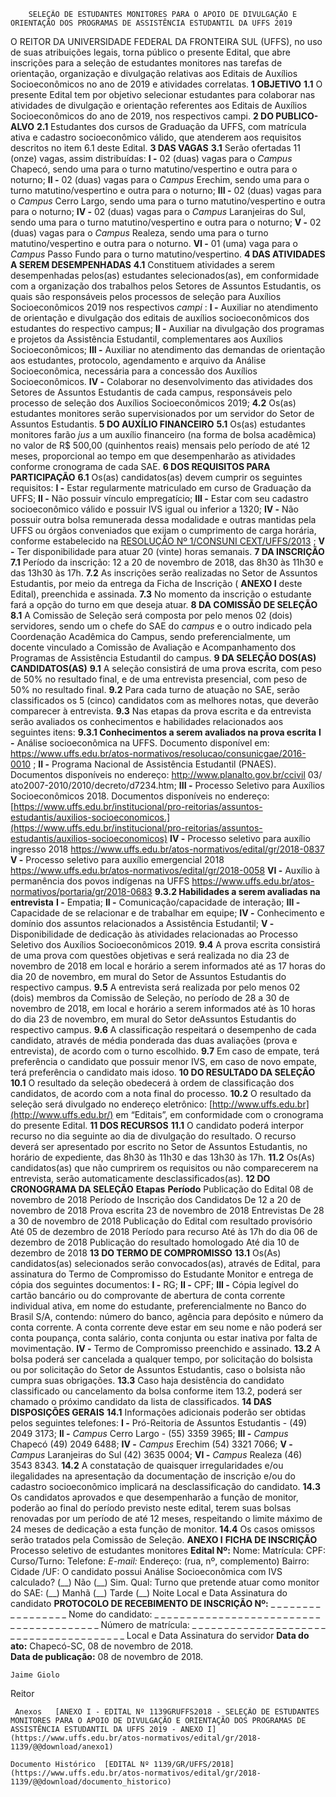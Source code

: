         SELEÇÃO DE ESTUDANTES MONITORES PARA O APOIO DE DIVULGAÇÃO E ORIENTAÇÃO DOS PROGRAMAS DE ASSISTÊNCIA ESTUDANTIL DA UFFS 2019  

 O REITOR DA UNIVERSIDADE FEDERAL DA FRONTEIRA SUL (UFFS), no uso de suas atribuições legais, torna público o presente Edital, que abre inscrições para a seleção de estudantes monitores nas tarefas de orientação, organização e divulgação relativas aos Editais de Auxílios Socioeconômicos no ano de 2019 e atividades correlatas.  **1 OBJETIVO**  **1.1** O presente Edital tem por objetivo selecionar estudantes para colaborar nas atividades de divulgação e orientação referentes aos Editais de Auxílios Socioeconômicos do ano de 2019, nos respectivos campi.  **2 DO PUBLICO-ALVO**  **2.1** Estudantes dos cursos de Graduação da UFFS, com matrícula ativa e cadastro socioeconômico válido, que atenderem aos requisitos descritos no item 6.1 deste Edital.  **3 DAS VAGAS**  **3.1** Serão ofertadas 11 (onze) vagas, assim distribuídas: **I -** 02 (duas) vagas para o *Campus* Chapecó, sendo uma para o turno matutino/vespertino e outra para o noturno; **II -** 02 (duas) vagas para o *Campus* Erechim, sendo uma para o turno matutino/vespertino e outra para o noturno; **III -** 02 (duas) vagas para o *Campus* Cerro Largo, sendo uma para o turno matutino/vespertino e outra para o noturno; **IV -** 02 (duas) vagas para o *Campus* Laranjeiras do Sul, sendo uma para o turno matutino/vespertino e outra para o noturno; **V -** 02 (duas) vagas para o *Campus* Realeza, sendo uma para o turno matutino/vespertino e outra para o noturno. **VI -** 01 (uma) vaga para o *Campus* Passo Fundo para o turno matutino/vespertino.  **4 DAS ATIVIDADES A SEREM DESEMPENHADAS**  **4.1** Constituem atividades a serem desempenhadas pelos(as) estudantes selecionados(as), em conformidade com a organização dos trabalhos pelos Setores de Assuntos Estudantis, os quais são responsáveis pelos processos de seleção para Auxílios Socioeconômicos 2019 nos respectivos *campi* : **I -** Auxiliar no atendimento de orientação e divulgação dos editais de auxílios socioeconômicos dos estudantes do respectivo campus; **II -** Auxiliar na divulgação dos programas e projetos da Assistência Estudantil, complementares aos Auxílios Socioeconômicos; **III -** Auxiliar no atendimento das demandas de orientação aos estudantes, protocolo, agendamento e arquivo da Análise Socioeconômica, necessária para a concessão dos Auxílios Socioeconômicos. **IV -** Colaborar no desenvolvimento das atividades dos Setores de Assuntos Estudantis de cada campus, responsáveis pelo processo de seleção dos Auxílios Socioeconômicos 2019; **4.2** Os(as) estudantes monitores serão supervisionados por um servidor do Setor de Assuntos Estudantis.  **5 DO AUXÍLIO FINANCEIRO**  **5.1** Os(as) estudantes monitores farão *jus* a um auxílio financeiro (na forma de bolsa acadêmica) no valor de R$ 500,00 (quinhentos reais) mensais pelo período de até 12 meses, proporcional ao tempo em que desempenharão as atividades conforme cronograma de cada SAE.  **6 DOS REQUISITOS PARA PARTICIPAÇÃO**  **6.1** Os(as) candidatos(as) devem cumprir os seguintes requisitos: **I -** Estar regularmente matriculado em curso de Graduação da UFFS; **II -** Não possuir vínculo empregatício; **III -** Estar com seu cadastro socioeconômico válido e possuir IVS igual ou inferior a 1320; **IV -** Não possuir outra bolsa remunerada dessa modalidade e outras mantidas pela UFFS ou órgãos conveniados que exijam o cumprimento de carga horária, conforme estabelecido na [RESOLUÇÃO Nº 1/CONSUNI CEXT/UFFS/2013](https://www.uffs.edu.br/atos-normativos/resolucao/consunicext/2013-0001)  ; **V -** Ter disponibilidade para atuar 20 (vinte) horas semanais.  **7 DA INSCRIÇÃO**  **7.1** Período da inscrição: 12 a 20 de novembro de 2018, das 8h30 às 11h30 e das 13h30 às 17h. **7.2** As inscrições serão realizadas no Setor de Assuntos Estudantis, por meio da entrega da Ficha de Inscrição ( **ANEXO I** deste Edital), preenchida e assinada. **7.3** No momento da inscrição o estudante fará a opção do turno em que deseja atuar.  **8 DA COMISSÃO DE SELEÇÃO**  **8.1** A Comissão de Seleção será composta por pelo menos 02 (dois) servidores, sendo um o chefe do SAE do *campus* e o outro indicado pela Coordenação Acadêmica do Campus, sendo preferencialmente, um docente vinculado a Comissão de Avaliação e Acompanhamento dos Programas de Assistência Estudantil do campus.  **9 DA SELEÇÃO DOS(AS) CANDIDATOS(AS)**  **9.1** A seleção consistirá de uma prova escrita, com peso de 50% no resultado final, e de uma entrevista presencial, com peso de 50% no resultado final. **9.2** Para cada turno de atuação no SAE, serão classificados os 5 (cinco) candidatos com as melhores notas, que deverão comparecer à entrevista. **9.3** Nas etapas da prova escrita e da entrevista serão avaliados os conhecimentos e habilidades relacionados aos seguintes itens: **9.3.1 Conhecimentos a serem avaliados na prova escrita**  **I -** Análise socioeconômica na UFFS. Documento disponível em: <https://www.uffs.edu.br/atos-normativos/resolucao/consunicgae/2016-0010> ; **II -** Programa Nacional de Assistência Estudantil (PNAES). Documentos disponíveis no endereço: <http://www.planalto.gov.br/ccivil> 03/ ato2007-2010/2010/decreto/d7234.htm; **III -** Processo Seletivo para Auxílios Socioeconômicos 2018. Documentos disponíveis no endereço: [https://www.uffs.edu.br/institucional/pro-reitorias/assuntos-estudantis/auxilios-socioeconomicos.](https://www.uffs.edu.br/institucional/pro-reitorias/assuntos-estudantis/auxilios-socioeconomicos)  **IV -** Processo seletivo para auxílio ingresso 2018 <https://www.uffs.edu.br/atos-normativos/edital/gr/2018-0837> **V -** Processo seletivo para auxílio emergencial 2018 <https://www.uffs.edu.br/atos-normativos/edital/gr/2018-0058> **VI -** Auxílio à permanência dos povos indígenas na UFFS <https://www.uffs.edu.br/atos-normativos/portaria/gr/2018-0683> **9.3.2 Habilidades a serem avaliadas na entrevista**  **I -** Empatia; **II -** Comunicação/capacidade de interação; **III -** Capacidade de se relacionar e de trabalhar em equipe; **IV -** Conhecimento e domínio dos assuntos relacionados a Assistência Estudantil; **V -** Disponibilidade de dedicação às atividades relacionadas ao Processo Seletivo dos Auxílios Socioeconômicos 2019. **9.4** A prova escrita consistirá de uma prova com questões objetivas e será realizada no dia 23 de novembro de 2018 em local e horário a serem informados até as 17 horas do dia 20 de novembro, em mural do Setor de Assuntos Estudantis do respectivo campus. **9.5** A entrevista será realizada por pelo menos 02 (dois) membros da Comissão de Seleção, no período de 28 a 30 de novembro de 2018, em local e horário a serem informados até às 10 horas do dia 23 de novembro, em mural do Setor deAssuntos Estudantis do respectivo campus. **9.6** A classificação respeitará o desempenho de cada candidato, através de média ponderada das duas avaliações (prova e entrevista), de acordo com o turno escolhido. **9.7** Em caso de empate, terá preferência o candidato que possuir menor IVS, em caso de novo empate, terá preferência o candidato mais idoso.  **10 DO RESULTADO DA SELEÇÃO**  **10.1** O resultado da seleção obedecerá à ordem de classificação dos candidatos, de acordo com a nota final do processo. **10.2** O resultado da seleção será divulgado no endereço eletrônico: [http://www.uffs.edu.br](http://www.uffs.edu.br/)  em “Editais”, em conformidade com o cronograma do presente Edital.  **11 DOS RECURSOS**  **11.1** O candidato poderá interpor recurso no dia seguinte ao dia de divulgação do resultado. O recurso deverá ser apresentado por escrito no Setor de Assuntos Estudantis, no horário de expediente, das 8h30 às 11h30 e das 13h30 às 17h. **11.2** Os(As) candidatos(as) que não cumprirem os requisitos ou não comparecerem na entrevista, serão automaticamente desclassificados(as).  **12 DO CRONOGRAMA DA SELEÇÃO**      **Etapas**    **Período**      Publicação do Edital   08 de novembro de 2018     Período de Inscrição dos Candidatos   De 12 a 20 de novembro de 2018     Prova escrita   23 de novembro de 2018     Entrevistas   De 28 a 30 de novembro de 2018     Publicação do Edital com resultado provisório   Até 05 de dezembro de 2018     Período para recurso   Até às 17h do dia 06 de dezembro de 2018     Publicação do resultado homologado   Até dia 10 de dezembro de 2018      **13 DO TERMO DE COMPROMISSO**  **13.1** Os(As) candidatos(as) selecionados serão convocados(as), através de Edital, para assinatura do Termo de Compromisso do Estudante Monitor e entrega de cópia dos seguintes documentos: **I -** RG; **II -** CPF; **III -** Cópia legível do cartão bancário ou do comprovante de abertura de conta corrente individual ativa, em nome do estudante, preferencialmente no Banco do Brasil S/A, contendo: número do banco, agência para depósito e número da conta corrente. A conta corrente deve estar em seu nome e não poderá ser conta poupança, conta salário, conta conjunta ou estar inativa por falta de movimentação. **IV -** Termo de Compromisso preenchido e assinado. **13.2** A bolsa poderá ser cancelada a qualquer tempo, por solicitação do bolsista ou por solicitação do Setor de Assuntos Estudantis, caso o bolsista não cumpra suas obrigações. **13.3** Caso haja desistência do candidato classificado ou cancelamento da bolsa conforme item 13.2, poderá ser chamado o próximo candidato da lista de classificados.  **14 DAS DISPOSIÇÕES GERAIS**  **14.1** Informações adicionais poderão ser obtidas pelos seguintes telefones: **I -** Pró-Reitoria de Assuntos Estudantis - (49) 2049 3173; **II -**  *Campus* Cerro Largo - (55) 3359 3965; **III -**  *Campus* Chapecó (49) 2049 6488; **IV -**  *Campus* Erechim (54) 3321 7066; **V -**  *Campus* Laranjeiras do Sul (42) 3635 0004; **VI -**  *Campus* Realeza (46) 3543 8343. **14.2** A constatação de quaisquer irregularidades e/ou ilegalidades na apresentação da documentação de inscrição e/ou do cadastro socioeconômico implicará na desclassificação do candidato. **14.3** Os candidatos aprovados e que desempenharão a função de monitor, poderão ao final do período previsto neste edital, terem suas bolsas renovadas por um período de até 12 meses, respeitando o limite máximo de 24 meses de dedicação a esta função de monitor. **14.4** Os casos omissos serão tratados pela Comissão de Seleção.   **ANEXO I**   **FICHA DE INSCRIÇÃO**       Processo seletivo de estudantes monitores   **Edital Nº:**      Nome:     Matrícula:     CPF:   Curso/Turno:     Telefone:   *E-mail:*      Endereço: (rua, nº, complemento)     Bairro:   Cidade /UF:     O candidato possui Análise Socioeconômica com IVS calculado? (\_\_) Não (\_\_) Sim. Qual:     Turno que pretende atuar como monitor do SAE: (\_\_) Manhã (\_\_) Tarde (\_\_) Noite         Local e Data   Assinatura do candidato     **PROTOCOLO DE RECEBIMENTO DE INSCRIÇÃO Nº:** \_ \_ \_ \_ \_ \_ \_ \_ \_ \_ \_ \_ \_ \_ \_ \_ \_ Nome do candidato: \_ \_ \_ \_ \_ \_ \_ \_ \_ \_ \_ \_ \_ \_ \_ \_ \_ \_ \_ \_ \_ \_ \_ \_ \_ \_ \_ \_ \_ \_ \_ \_ \_ \_ \_ \_ \_ \_ \_ \_ Número de matrícula: \_ \_ \_ \_ \_ \_ \_ \_ \_ \_ \_ \_ \_ \_ \_ \_ \_ \_ \_ \_ \_ \_ \_ \_ \_ \_ \_ \_ \_ \_ \_ \_ \_ \_ \_ \_ \_ \_ \_   Local e Data   Assinatura do servidor    **Data do ato:** Chapecó-SC, 08 de novembro de 2018.   
 **Data de publicação:**  08 de novembro de 2018. 

    Jaime Giolo   
 Reitor 

     Anexos   [ANEXO I - EDITAL Nº 1139GRUFFS2018 - SELEÇÃO DE ESTUDANTES MONITORES PARA O APOIO DE DIVULGAÇÃO E ORIENTAÇÃO DOS PROGRAMAS DE ASSISTÊNCIA ESTUDANTIL DA UFFS 2019 - ANEXO I](https://www.uffs.edu.br/atos-normativos/edital/gr/2018-1139/@@download/anexo1)  

    Documento Histórico  [EDITAL Nº 1139/GR/UFFS/2018](https://www.uffs.edu.br/atos-normativos/edital/gr/2018-1139/@@download/documento_historico)     
      